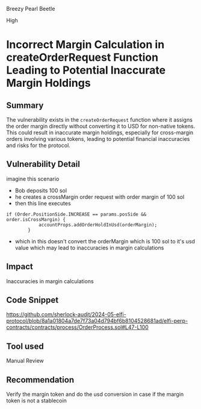 Breezy Pearl Beetle

High

# Incorrect Margin Calculation in createOrderRequest Function Leading to Potential Inaccurate Margin Holdings

## Summary
The vulnerability exists in the `createOrderRequest` function where it assigns the order margin directly without converting it to USD for non-native tokens. This could result in inaccurate margin holdings, especially for cross-margin orders involving various tokens, leading to potential financial inaccuracies and risks for the protocol.

## Vulnerability Detail
imagine this scenario 
- Bob deposits 100 sol
- he creates a crossMargin order request with order margin  of 100 sol
- then this line executes 
```solidity
if (Order.PositionSide.INCREASE == params.posSide && order.isCrossMargin) {
            accountProps.addOrderHoldInUsd(orderMargin);
        }
```
- which in this doesn't convert the orderMargin which is 100 sol to it's usd value which may lead to inaccuracies in margin calculations

## Impact
Inaccuracies in margin calculations

## Code Snippet
https://github.com/sherlock-audit/2024-05-elfi-protocol/blob/8a1a01804a7de7f73a04d794bf6b8104528681ad/elfi-perp-contracts/contracts/process/OrderProcess.sol#L47-L100

## Tool used

Manual Review

## Recommendation
Verify the margin token and do the usd conversion in case if the margin token is not a stablecoin
